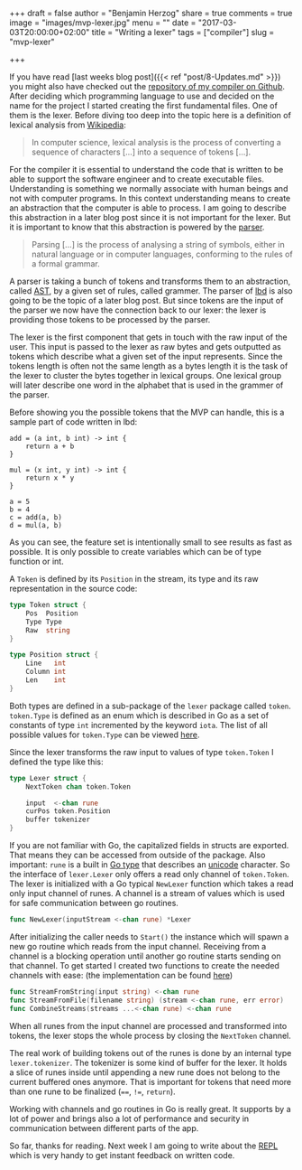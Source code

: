 +++
draft = false
author = "Benjamin Herzog"
share = true
comments = true
image = "images/mvp-lexer.jpg"
menu = ""
date = "2017-03-03T20:00:00+02:00"
title = "Writing a lexer"
tags = ["compiler"]
slug = "mvp-lexer"

+++

If you have read [last weeks blog post]({{< ref "post/8-Updates.md" >}}) you might also have checked out the [repository of my compiler on Github](https://github.com/BenchR267/lbd). After deciding which programming language to use and decided on the name for the project I started creating the first fundamental files. One of them is the lexer. Before diving too deep into the topic here is a definition of lexical analysis from [Wikipedia](https://en.wikipedia.org/wiki/Lexical_analysis):

> In computer science, lexical analysis is the process of converting a sequence of characters […] into a sequence of tokens […].

For the compiler it is essential to understand the code that is written to be able to support the software engineer and to create executable files. Understanding is something we normally associate with human beings and not with computer programs. In this context understanding means to create an abstraction that the computer is able to process. I am going to describe this abstraction in a later blog post since it is not important for the lexer. But it is important to know that this abstraction is powered by the [parser](https://en.wikipedia.org/wiki/Parsing).

> Parsing […] is the process of analysing a string of symbols, either in natural language or in computer languages, conforming to the rules of a formal grammar.

A parser is taking a bunch of tokens and transforms them to an abstraction, called [AST](https://en.wikipedia.org/wiki/Abstract_syntax_tree), by a given set of rules, called grammer. The parser of [lbd](https://github.com/BenchR267/lbd) is also going to be the topic of a later blog post. But since tokens are the input of the parser we now have the connection back to our lexer: the lexer is providing those tokens to be processed by the parser.

The lexer is the first component that gets in touch with the raw input of the user. This input is passed to the lexer as raw bytes and gets outputted as tokens which describe what a given set of the input represents. Since the tokens length is often not the same length as a bytes length it is the task of the lexer to cluster the bytes together in lexical groups. One lexical group will later describe one word in the alphabet that is used in the grammer of the parser.

Before showing you the possible tokens that the MVP can handle, this is a sample part of code written in lbd:

```
add = (a int, b int) -> int {
    return a + b
}

mul = (x int, y int) -> int {
    return x * y
}

a = 5
b = 4
c = add(a, b)
d = mul(a, b)
```

As you can see, the feature set is intentionally small to see results as fast as possible. It is only possible to create variables which can be of type function or int.

A `Token` is defined by its `Position` in the stream, its type and its raw representation in the source code:

```Go
type Token struct {
	Pos  Position
	Type Type
	Raw  string
}

type Position struct {
	Line   int
	Column int
	Len    int
}
```

Both types are defined in a sub-package of the `lexer` package called `token`. `token.Type` is defined as an enum which is described in Go as a set of constants of type `int` incremented by the keyword `iota`. The list of all possible values for `token.Type` can be viewed [here](https://github.com/BenchR267/lbd/blob/master/lexer/token/token.go#L24).

Since the lexer transforms the raw input to values of type `token.Token` I defined the type like this:

```Go
type Lexer struct {
	NextToken chan token.Token

	input  <-chan rune
	curPos token.Position
	buffer tokenizer
}
```

If you are not familiar with Go, the capitalized fields in structs are exported. That means they can be accessed from outside of the package. Also important: `rune` is a built in [Go type](https://blog.golang.org/strings) that describes an [unicode](https://en.wikipedia.org/wiki/Unicode) character. So the interface of `lexer.Lexer` only offers a read only channel of `token.Token`. The lexer is initialized with a Go typical `NewLexer` function which takes a read only input channel of runes. A channel is a stream of values which is used for safe communication between go routines.

```Go
func NewLexer(inputStream <-chan rune) *Lexer
```

After initializing the caller needs to `Start()` the instance which will spawn a new go routine which reads from the input channel. Receiving from a channel is a blocking operation until another go routine starts sending on that channel. To get started I created two functions to create the needed channels with ease: (the implementation can be found [here](https://github.com/BenchR267/lbd/blob/master/lexer/helper.go))

```Go
func StreamFromString(input string) <-chan rune
func StreamFromFile(filename string) (stream <-chan rune, err error)
func CombineStreams(streams ...<-chan rune) <-chan rune
```

When all runes from the input channel are processed and transformed into tokens, the lexer stops the whole process by closing the `NextToken` channel. 

The real work of building tokens out of the runes is done by an internal type `lexer.tokenizer`. The tokenizer is some kind of buffer for the lexer. It holds a slice of runes inside until appending a new rune does not belong to the current buffered ones anymore. That is important for tokens that need more than one rune to be finalized (`==`, `!=`, `return`).

Working with channels and go routines in Go is really great. It supports by a lot of power and brings also a lot of performance and security in communication between different parts of the app.

So far, thanks for reading. Next week I am going to write about the [REPL](https://en.wikipedia.org/wiki/Read–eval–print_loop) which is very handy to get instant feedback on written code.
